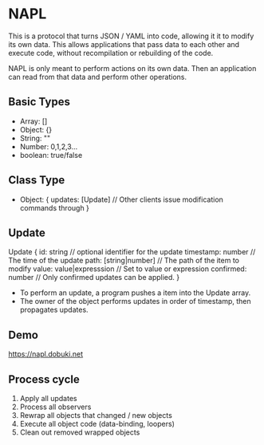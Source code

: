 # NAPL

This is a protocol that turns JSON / YAML into code, allowing it it to modify its own data. This allows applications that pass data to each other and execute code, without recompilation or rebuilding of the code.

NAPL is only meant to perform actions on its own data. Then an application can read from that data and perform other operations.

## Basic Types

- Array: []
- Object: {}
- String: ""
- Number: 0,1,2,3...
- boolean: true/false

## Class Type

- Object: {
  updates: [Update]       // Other clients issue modification commands through }

## Update

Update {
  id: string                // optional identifier for the update
  timestamp: number         // The time of the update
  path: [string|number]     // The path of the item to modify
  value: value|expresssion  // Set to value or expression
  confirmed: number         // Only confirmed updates can be applied.
}

- To perform an update, a program pushes a item into the Update array.
- The owner of the object performs updates in order of timestamp, then propagates updates.

## Demo

<https://napl.dobuki.net>

## Process cycle

1. Apply all updates
2. Process all observers
3. Rewrap all objects that changed / new objects
4. Execute all object code (data-binding, loopers)
5. Clean out removed wrapped objects

